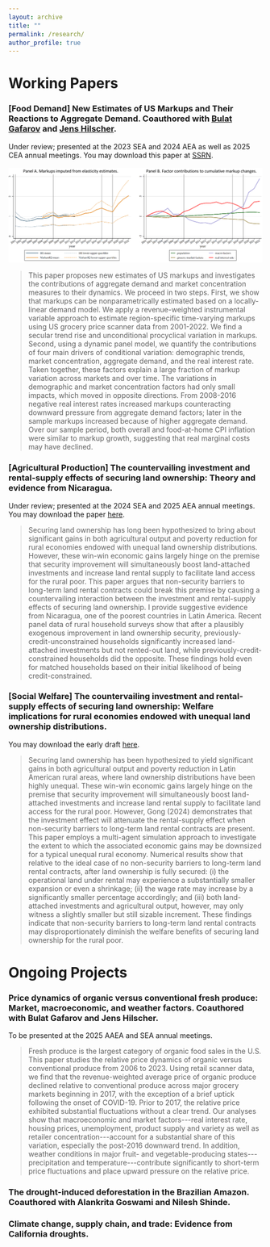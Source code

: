 ```yaml
---
layout: archive
title: ""
permalink: /research/
author_profile: true
---
```


# Working Papers

### [Food Demand] New Estimates of US Markups and Their Reactions to Aggregate Demand. Coauthored with [Bulat Gafarov](https://are.ucdavis.edu/people/faculty/bulat-gafarov/) and [Jens Hilscher](https://are.ucdavis.edu/people/faculty/jens-hilscher/). 
Under review; presented at the 2023 SEA and 2024 AEA as well as 2025 CEA annual meetings. You may download this paper at [SSRN](https://papers.ssrn.com/sol3/papers.cfm?abstract_id=4551482).
<br>
<br>
<img src='/images/research/JMP-webfigure.PNG' width='800'>
> This paper proposes new estimates of US markups and investigates the contributions of aggregate demand and market concentration measures to their dynamics. We proceed in two steps. First, we show that markups can be nonparametrically estimated based on a locally-linear demand model. We apply a revenue-weighted instrumental variable approach to estimate region-specific time-varying markups using US grocery price scanner data from 2001-2022. We find a secular trend rise and unconditional procyclical variation in markups. Second, using a dynamic panel model, we quantify the contributions of four main drivers of conditional variation: demographic trends, market concentration, aggregate demand, and the real interest rate. Taken together, these factors explain a large fraction of markup variation across markets and over time. The variations in demographic and market concentration factors had only small impacts, which moved in opposite directions. From 2008-2016 negative real interest rates increased markups counteracting downward pressure from aggregate demand factors; later in the sample markups increased because of higher aggregate demand. Over our sample period, both overall and food-at-home CPI inflation were similar to markup growth, suggesting that real marginal costs may have declined.

### [Agricultural Production] The countervailing investment and rental-supply effects of securing land ownership: Theory and evidence from Nicaragua. 
Under review; presented at the 2024 SEA and 2025 AEA annual meetings. You may download the paper [here](/files/pdf/research/land_ownership_security_202411.pdf).
> Securing land ownership has long been hypothesized to bring about significant gains in both agricultural output and poverty reduction for rural economies endowed with unequal land ownership distributions. However, these win-win economic gains largely hinge on the premise that security improvement will simultaneously boost land-attached investments and increase land rental supply to facilitate land access for the rural poor. This paper argues that non-security barriers to long-term land rental contracts could break this premise by causing a countervailing interaction between the investment and rental-supply effects of securing land ownership. I provide suggestive evidence from Nicaragua, one of the poorest countries in Latin America. Recent panel data of rural household surveys show that after a plausibly exogenous improvement in land ownership security, previously-credit-unconstrained households significantly increased land-attached investments but not rented-out land, while previously-credit-constrained households did the opposite. These findings hold even for matched households based on their initial likelihood of being credit-constrained.

### [Social Welfare] The countervailing investment and rental-supply effects of securing land ownership: Welfare implications for rural economies endowed with unequal land ownership distributions.
You may download the early draft [here](/files/pdf/research/WelfareImplications202411.pdf).
> Securing land ownership has been hypothesized to yield significant gains in both agricultural output and poverty reduction in Latin American rural areas, where land ownership distributions have been highly unequal. These win-win economic gains largely hinge on the premise that security improvement will simultaneously boost land-attached investments and increase land rental supply to facilitate land access for the rural poor. However, Gong (2024) demonstrates that the investment effect will attenuate the rental-supply effect when non-security barriers to long-term land rental contracts are present. 
This paper employs a multi-agent simulation approach to investigate the extent to which the associated economic gains may be downsized for a typical unequal rural economy. Numerical results show that relative to the ideal case of no non-security barriers to long-term land rental contracts, after land ownership is fully secured: (i) the operational land under rental may experience a substantially smaller expansion or even a shrinkage; (ii) the wage rate may increase by a significantly smaller percentage accordingly; and (iii) both land-attached investments and agricultural output, however, may only witness a slightly smaller but still sizable increment. These findings indicate that non-security barriers to long-term land rental contracts may disproportionately diminish the welfare benefits of securing land ownership for the rural poor. 

# Ongoing Projects

### Price dynamics of organic versus conventional fresh produce: Market, macroeconomic, and weather factors. Coauthored with Bulat Gafarov and Jens Hilscher.
To be presented at the 2025 AAEA and SEA annual meetings.
> Fresh produce is the largest category of organic food sales in the U.S. This paper studies the relative price dynamics of organic versus conventional produce from 2006 to 2023. Using retail scanner data, we find that the revenue-weighted average price of organic produce declined relative to conventional produce across major grocery markets beginning in 2017, with the exception of a brief uptick following the onset of COVID-19. Prior to 2017, the relative price exhibited substantial fluctuations without a clear trend. Our analyses show that macroeconomic and market factors---real interest rate, housing prices, unemployment, product supply and variety as well as retailer concentration---account for a substantial share of this variation, especially the post-2016 downward trend. In addition, weather conditions in major fruit- and vegetable-producing states---precipitation and temperature---contribute significantly to short-term price fluctuations and place upward pressure on the relative price.

### The drought-induced deforestation in the Brazilian Amazon. Coauthored with Alankrita Goswami and Nilesh Shinde.
 
### Climate change, supply chain, and trade: Evidence from California droughts.

